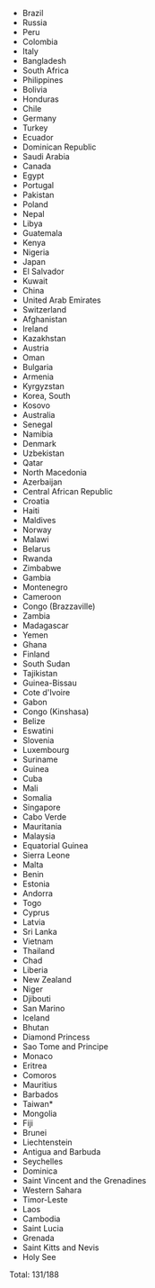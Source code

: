 * Brazil
* Russia
* Peru
* Colombia
* Italy
* Bangladesh
* South Africa
* Philippines
* Bolivia
* Honduras
* Chile
* Germany
* Turkey
* Ecuador
* Dominican Republic
* Saudi Arabia
* Canada
* Egypt
* Portugal
* Pakistan
* Poland
* Nepal
* Libya
* Guatemala
* Kenya
* Nigeria
* Japan
* El Salvador
* Kuwait
* China
* United Arab Emirates
* Switzerland
* Afghanistan
* Ireland
* Kazakhstan
* Austria
* Oman
* Bulgaria
* Armenia
* Kyrgyzstan
* Korea, South
* Kosovo
* Australia
* Senegal
* Namibia
* Denmark
* Uzbekistan
* Qatar
* North Macedonia
* Azerbaijan
* Central African Republic
* Croatia
* Haiti
* Maldives
* Norway
* Malawi
* Belarus
* Rwanda
* Zimbabwe
* Gambia
* Montenegro
* Cameroon
* Congo (Brazzaville)
* Zambia
* Madagascar
* Yemen
* Ghana
* Finland
* South Sudan
* Tajikistan
* Guinea-Bissau
* Cote d'Ivoire
* Gabon
* Congo (Kinshasa)
* Belize
* Eswatini
* Slovenia
* Luxembourg
* Suriname
* Guinea
* Cuba
* Mali
* Somalia
* Singapore
* Cabo Verde
* Mauritania
* Malaysia
* Equatorial Guinea
* Sierra Leone
* Malta
* Benin
* Estonia
* Andorra
* Togo
* Cyprus
* Latvia
* Sri Lanka
* Vietnam
* Thailand
* Chad
* Liberia
* New Zealand
* Niger
* Djibouti
* San Marino
* Iceland
* Bhutan
* Diamond Princess
* Sao Tome and Principe
* Monaco
* Eritrea
* Comoros
* Mauritius
* Barbados
* Taiwan*
* Mongolia
* Fiji
* Brunei
* Liechtenstein
* Antigua and Barbuda
* Seychelles
* Dominica
* Saint Vincent and the Grenadines
* Western Sahara
* Timor-Leste
* Laos
* Cambodia
* Saint Lucia
* Grenada
* Saint Kitts and Nevis
* Holy See

Total: 131/188